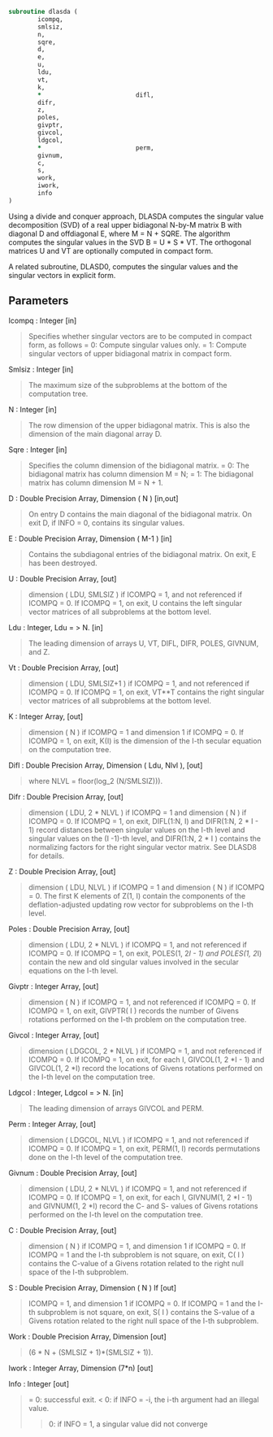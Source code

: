 ```fortran
subroutine dlasda (
		icompq,
		smlsiz,
		n,
		sqre,
		d,
		e,
		u,
		ldu,
		vt,
		k,
		*                          difl,
		difr,
		z,
		poles,
		givptr,
		givcol,
		ldgcol,
		*                          perm,
		givnum,
		c,
		s,
		work,
		iwork,
		info
)
```

 Using a divide and conquer approach, DLASDA computes the singular
 value decomposition (SVD) of a real upper bidiagonal N-by-M matrix
 B with diagonal D and offdiagonal E, where M = N + SQRE. The
 algorithm computes the singular values in the SVD B = U * S * VT.
 The orthogonal matrices U and VT are optionally computed in
 compact form.

 A related subroutine, DLASD0, computes the singular values and
 the singular vectors in explicit form.

## Parameters
Icompq : Integer [in]
> Specifies whether singular vectors are to be computed
> in compact form, as follows
> = 0: Compute singular values only.
> = 1: Compute singular vectors of upper bidiagonal
> matrix in compact form.

Smlsiz : Integer [in]
> The maximum size of the subproblems at the bottom of the
> computation tree.

N : Integer [in]
> The row dimension of the upper bidiagonal matrix. This is
> also the dimension of the main diagonal array D.

Sqre : Integer [in]
> Specifies the column dimension of the bidiagonal matrix.
> = 0: The bidiagonal matrix has column dimension M = N;
> = 1: The bidiagonal matrix has column dimension M = N + 1.

D : Double Precision Array, Dimension ( N ) [in,out]
> On entry D contains the main diagonal of the bidiagonal
> matrix. On exit D, if INFO = 0, contains its singular values.

E : Double Precision Array, Dimension ( M-1 ) [in]
> Contains the subdiagonal entries of the bidiagonal matrix.
> On exit, E has been destroyed.

U : Double Precision Array, [out]
> dimension ( LDU, SMLSIZ ) if ICOMPQ = 1, and not referenced
> if ICOMPQ = 0. If ICOMPQ = 1, on exit, U contains the left
> singular vector matrices of all subproblems at the bottom
> level.

Ldu : Integer, Ldu = > N. [in]
> The leading dimension of arrays U, VT, DIFL, DIFR, POLES,
> GIVNUM, and Z.

Vt : Double Precision Array, [out]
> dimension ( LDU, SMLSIZ+1 ) if ICOMPQ = 1, and not referenced
> if ICOMPQ = 0. If ICOMPQ = 1, on exit, VT**T contains the right
> singular vector matrices of all subproblems at the bottom
> level.

K : Integer Array, [out]
> dimension ( N ) if ICOMPQ = 1 and dimension 1 if ICOMPQ = 0.
> If ICOMPQ = 1, on exit, K(I) is the dimension of the I-th
> secular equation on the computation tree.

Difl : Double Precision Array, Dimension ( Ldu, Nlvl ), [out]
> where NLVL = floor(log_2 (N/SMLSIZ))).

Difr : Double Precision Array, [out]
> dimension ( LDU, 2 * NLVL ) if ICOMPQ = 1 and
> dimension ( N ) if ICOMPQ = 0.
> If ICOMPQ = 1, on exit, DIFL(1:N, I) and DIFR(1:N, 2 * I - 1)
> record distances between singular values on the I-th
> level and singular values on the (I -1)-th level, and
> DIFR(1:N, 2 * I ) contains the normalizing factors for
> the right singular vector matrix. See DLASD8 for details.

Z : Double Precision Array, [out]
> dimension ( LDU, NLVL ) if ICOMPQ = 1 and
> dimension ( N ) if ICOMPQ = 0.
> The first K elements of Z(1, I) contain the components of
> the deflation-adjusted updating row vector for subproblems
> on the I-th level.

Poles : Double Precision Array, [out]
> dimension ( LDU, 2 * NLVL ) if ICOMPQ = 1, and not referenced
> if ICOMPQ = 0. If ICOMPQ = 1, on exit, POLES(1, 2*I - 1) and
> POLES(1, 2*I) contain  the new and old singular values
> involved in the secular equations on the I-th level.

Givptr : Integer Array, [out]
> dimension ( N ) if ICOMPQ = 1, and not referenced if
> ICOMPQ = 0. If ICOMPQ = 1, on exit, GIVPTR( I ) records
> the number of Givens rotations performed on the I-th
> problem on the computation tree.

Givcol : Integer Array, [out]
> dimension ( LDGCOL, 2 * NLVL ) if ICOMPQ = 1, and not
> referenced if ICOMPQ = 0. If ICOMPQ = 1, on exit, for each I,
> GIVCOL(1, 2 *I - 1) and GIVCOL(1, 2 *I) record the locations
> of Givens rotations performed on the I-th level on the
> computation tree.

Ldgcol : Integer, Ldgcol = > N. [in]
> The leading dimension of arrays GIVCOL and PERM.

Perm : Integer Array, [out]
> dimension ( LDGCOL, NLVL ) if ICOMPQ = 1, and not referenced
> if ICOMPQ = 0. If ICOMPQ = 1, on exit, PERM(1, I) records
> permutations done on the I-th level of the computation tree.

Givnum : Double Precision Array, [out]
> dimension ( LDU,  2 * NLVL ) if ICOMPQ = 1, and not
> referenced if ICOMPQ = 0. If ICOMPQ = 1, on exit, for each I,
> GIVNUM(1, 2 *I - 1) and GIVNUM(1, 2 *I) record the C- and S-
> values of Givens rotations performed on the I-th level on
> the computation tree.

C : Double Precision Array, [out]
> dimension ( N ) if ICOMPQ = 1, and dimension 1 if ICOMPQ = 0.
> If ICOMPQ = 1 and the I-th subproblem is not square, on exit,
> C( I ) contains the C-value of a Givens rotation related to
> the right null space of the I-th subproblem.

S : Double Precision Array, Dimension ( N ) If [out]
> ICOMPQ = 1, and dimension 1 if ICOMPQ = 0. If ICOMPQ = 1
> and the I-th subproblem is not square, on exit, S( I )
> contains the S-value of a Givens rotation related to
> the right null space of the I-th subproblem.

Work : Double Precision Array, Dimension [out]
> (6 * N + (SMLSIZ + 1)*(SMLSIZ + 1)).

Iwork : Integer Array, Dimension (7*n) [out]

Info : Integer [out]
> = 0:  successful exit.
> < 0:  if INFO = -i, the i-th argument had an illegal value.
> > 0:  if INFO = 1, a singular value did not converge

